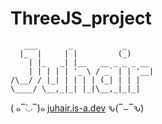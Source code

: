 # ThreeJS_project

```
   ___       _           _
  |_  |     | |         (_)
    | |_   _| |__   __ _ _ _ __
    | | | | | '_ \ / _` | | '__|
/\__/ / |_| | | | | (_| | | |
\____/ \__,_|_| |_|\__,_|_|_|
```
 ( ๑‾̀◡‾́)๑ [juhair.is-a.dev](https://juhair.is-a.dev/) ԅ(‾⌣‾ԅ)  
